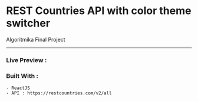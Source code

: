 ﻿# REST Countries API with color theme switcher

 Algoritmika Final Project 

<hr> 

### Live Preview :  



### Built With : 
	- ReactJS
	- API : https://restcountries.com/v2/all



